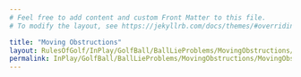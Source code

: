 ```yaml
---
# Feel free to add content and custom Front Matter to this file.
# To modify the layout, see https://jekyllrb.com/docs/themes/#overriding-theme-defaults

title: "Moving Obstructions"
layout: RulesOfGolf/InPlay/GolfBall/BallLieProblems/MovingObstructions/MovingObstructions
permalink: InPlay/GolfBall/BallLieProblems/MovingObstructions/MovingObstructions.html
---
```

